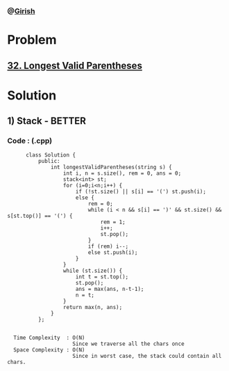 ### @[Girish](https://www.linkedin.com/in/girish-sudhakar/)

# Problem

## [32. Longest Valid Parentheses](https://leetcode.com/problems/longest-valid-parentheses/)


# Solution 

## 1) Stack - BETTER

       
      
      
   ### Code : (.cpp)
    
          class Solution {
              public:
                  int longestValidParentheses(string s) {
                      int i, n = s.size(), rem = 0, ans = 0;
                      stack<int> st;
                      for (i=0;i<n;i++) {
                          if (!st.size() || s[i] == '(') st.push(i);
                          else {
                              rem = 0;
                              while (i < n && s[i] == ')' && st.size() && s[st.top()] == '(') {
                                  rem = 1;
                                  i++;
                                  st.pop();
                              }
                              if (rem) i--;
                              else st.push(i);
                          }
                      }
                      while (st.size()) {
                          int t = st.top();
                          st.pop();
                          ans = max(ans, n-t-1);
                          n = t;
                      }
                      return max(n, ans);
                  }
              };

 
      Time Complexity  : O(N) 
                         Since we traverse all the chars once
      Space Complexity : O(N)
                         Since in worst case, the stack could contain all chars.
